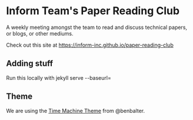 # Inform Team's Paper Reading Club

A weekly meeting amongst the team to read and discuss technical papers, or blogs, or other mediums.

Check out this site at https://inform-inc.github.io/paper-reading-club

## Adding stuff

Run this locally with jekyll serve --baseurl=

## Theme

We are using the [Time Machine Theme](https://github.com/pages-themes/time-machine) from @benbalter.
